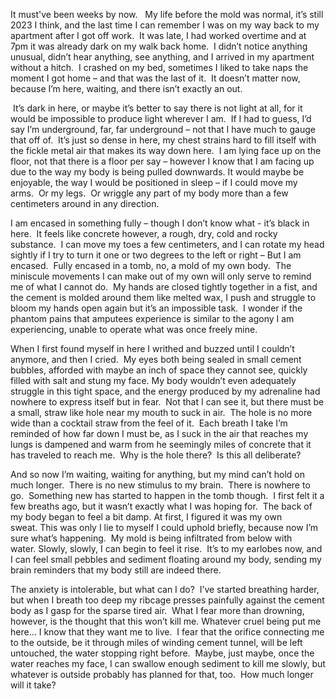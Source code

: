 It must've been weeks by now.   My life before the mold was normal, it’s still 2023 I think, and the last time I can remember I was on my way back to my apartment after I got off work.  It was late, I had worked overtime and at 7pm it was already dark on my walk back home.  I didn’t notice anything unusual, didn’t hear anything, see anything, and I arrived in my apartment without a hitch.  I crashed on my bed, sometimes I liked to take naps the moment I got home – and that was the last of it.  It doesn’t matter now, because I’m here, waiting, and there isn’t exactly an out. 

 It’s dark in here, or maybe it’s better to say there is not light at all, for it would be impossible to produce light wherever I am.  If I had to guess, I’d say I’m underground, far, far underground – not that I have much to gauge that off of.  It’s just so dense in here, my chest strains hard to fill itself with the fickle metal air that makes its way down here.  I am lying face up on the floor, not that there is a floor per say – however I know that I am facing up due to the way my body is being pulled downwards. It would maybe be enjoyable, the way I would be positioned in sleep – if I could move my arms.  Or my legs.  Or wriggle any part of my body more than a few centimeters around in any direction. 

I am encased in something fully – though I don’t know what - it’s black in here.  It feels like concrete however, a rough, dry, cold and rocky substance.  I can move my toes a few centimeters, and I can rotate my head sightly if I try to turn it one or two degrees to the left or right – But I am encased.  Fully encased in a tomb, no, a mold of my own body.  The miniscule movements I can make out of my own will only serve to remind me of what I cannot do.  My hands are closed tightly together in a fist, and the cement is molded around them like melted wax, I push and struggle to bloom my hands open again but it’s an impossible task.  I wonder if the phantom pains that amputees experience is similar to the agony I am experiencing, unable to operate what was once freely mine.  

When I first found myself in here I writhed and buzzed until I couldn’t anymore, and then I cried.  My eyes both being sealed in small cement bubbles, afforded with maybe an inch of space they cannot see, quickly filled with salt and stung my face. My body wouldn’t even adequately struggle in this tight space, and the energy produced by my adrenaline had nowhere to express itself but in fear.  Not that I can see it, but there must be a small, straw like hole near my mouth to suck in air.  The hole is no more wide than a cocktail straw from the feel of it.  Each breath I take I’m reminded of how far down I must be, as I suck in the air that reaches my lungs is dampened and warm from he seemingly miles of concrete that it has traveled to reach me.  Why is the hole there?  Is this all deliberate? 

 And so now I’m waiting, waiting for anything, but my mind can’t hold on much longer.  There is no new stimulus to my brain.  There is nowhere to go.  Something new has started to happen in the tomb though.  I first felt it a few breaths ago, but it wasn’t exactly what I was hoping for.  The back of my body began to feel a bit damp. At first, I figured it was my own sweat. This was only I lie to myself I could uphold briefly, because now I’m sure what’s happening.  My mold is being infiltrated from below with water. Slowly, slowly, I can begin to feel it rise.  It’s to my earlobes now, and I can feel small pebbles and sediment floating around my body, sending my brain reminders that my body still are indeed there.

The anxiety is intolerable, but what can I do?  I’ve started breathing harder, but when I breath too deep my ribcage presses painfully against the cement body as I gasp for the sparse tired air.  What I fear more than drowning, however, is the thought that this won’t kill me. Whatever cruel being put me here… I know that they want me to live.  I fear that the orifice connecting me to the outside, be it through miles of winding cement tunnel, will be left untouched, the water stopping right before.  Maybe, just maybe, once the water reaches my face, I can swallow enough sediment to kill me slowly, but whatever is outside probably has planned for that, too.  How much longer will it take?